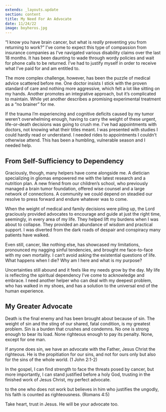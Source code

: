 ```yaml
---
extends: _layouts.update
section: content
title: My Need For An Advocate
date: 11/24/22
image: boyheros.jpg
---
```


“I know you have brain cancer, but what is <i>really</i> preventing you from returning to work?” I’ve come to expect this type of compassion from insurance companies as I’ve navigated various disability claims over the last 18 months. It has been daunting to wade through wordy policies and wait for phone calls to be returned. I’ve had to justify myself in order to receive what I’ve paid for and am entitled to. 

The more complex challenge, however, has been the puzzle of medical advice scattered before me. One doctor insists I stick with the proven standard of care and nothing more aggressive, which felt a lot like sitting on my hands. Another promotes an integrative approach, but it’s complicated to maintain. While yet another describes a promising experimental treatment as a “no brainer” for me. 

If the trauma I’m experiencing and cognitive deficits caused by my tumor weren’t overwhelming enough, having to carry the weight of these urgent, life-or-death decisions was going to crush me. I've had appointments with doctors, not knowing what their titles meant. I was presented with studies I could hardly read or understand. I needed rides to appointments I couldn’t otherwise attend. This has been a humbling, vulnerable season and I needed help. 

## From Self-Sufficiency to Dependency 

Graciously, though, many helpers have come alongside me. A dietician specializing in gliomas empowered me with the latest research and a nutrition plan. A new friend from our children’s school, who previously managed a brain tumor foundation, offered wise counsel and a large network of connections. A community we could depend on steadied our resolve to press forward and endure whatever was to come.

When the weight of medical and family decisions were piling up, the Lord graciously provided advocates to encourage and guide at just the right time, seemingly, in every area of my life. They helped lift my burdens when I was about to collapse. They provided an abundance of wisdom and practical support. I was diverted from the dark roads of despair and conspiracy many patients have walked.

Even still, cancer, like nothing else, has showcased my limitations, pronounced my nagging sinful tendencies, and brought me face-to-face with my own mortality. I can’t avoid asking the existential questions of life. What happens when I die? Why am I here and what is my purpose?

Uncertainties still abound and it feels like my needs grow by the day. My life is reflecting the spiritual dependency I’ve come to acknowledge and embrace. I need another helper who can deal with my deepest problem, who has walked in my shoes, and has a solution to the universal end of the human experience. 

## My Greater Advocate

Death is the final enemy and has been brought about because of sin. The weight of sin and the sting of our shared, fatal condition, is my greatest problem. Sin is a burden that crushes and condemns. No one is strong enough to bear its load. None righteous enough to pay its penalty. None, except for one man. 

<x-blockquote class="font-mono">
    <div>If anyone does sin, we have an advocate with the Father, Jesus Christ the righteous. He is the propitiation for our sins, and not for ours only but also for the sins of the whole world. (1 John 2:1-2)</div>
</x-blockquote>

In the gospel, I can find strength to face the threats posed by cancer, but more importantly, I can stand justified before a holy God, trusting in the finished work of Jesus Christ, my perfect advocate. 

<x-blockquote class="font-mono">
    <div>to the one who does not work but believes in him who justifies the ungodly, his faith is counted as righteousness. (Romans 4:5)</div>
</x-blockquote>

Take heart, trust in Jesus. He will be your advocate too.
